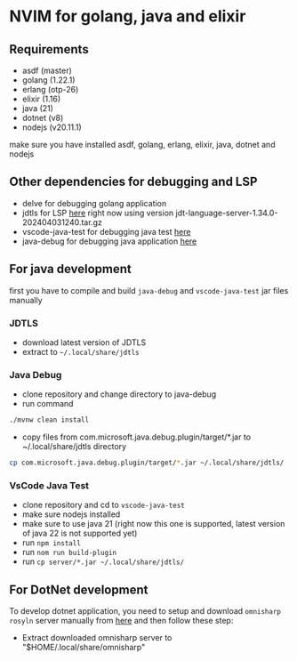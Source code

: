 # NVIM for golang, java and elixir


## Requirements
* asdf   (master)
* golang (1.22.1)
* erlang (otp-26)
* elixir (1.16)
* java   (21)
* dotnet (v8)
* nodejs (v20.11.1)

make sure you have installed asdf, golang, erlang, elixir, java, dotnet and nodejs

## Other dependencies for debugging and LSP
* delve for debugging golang application
* jdtls for LSP [here](https://download.eclipse.org/jdtls/snapshots/?d) right now using version jdt-language-server-1.34.0-202404031240.tar.gz
* vscode-java-test for debugging java test [here](https://github.com/microsoft/java-debug)
* java-debug for debugging java application [here](https://github.com/microsoft/vscode-java-test)


## For java development
first you have to compile and build `java-debug` and `vscode-java-test` jar files manually

### JDTLS
* download latest version of JDTLS
* extract to `~/.local/share/jdtls`

### Java Debug
* clone repository and change directory to java-debug
* run command 
```sh 
./mvnw clean install
```
* copy files from com.microsoft.java.debug.plugin/target/*.jar to ~/.local/share/jdtls directory
```sh
cp com.microsoft.java.debug.plugin/target/*.jar ~/.local/share/jdtls/
```

### VsCode Java Test
* clone repository and cd to `vscode-java-test`
* make sure nodejs installed
* make sure to use java 21 (right now this one is supported, latest version of java 22 is not supported yet)
* run `npm install`
* run `nom run build-plugin`
* run `cp server/*.jar ~/.local/share/jdtls/`

## For DotNet development

To develop dotnet application, you need to setup and download `omnisharp rosyln` server manually
from [here](https://github.com/OmniSharp/omnisharp-roslyn/releases) and then follow these step:

* Extract downloaded omnisharp server to "$HOME/.local/share/omnisharp"
